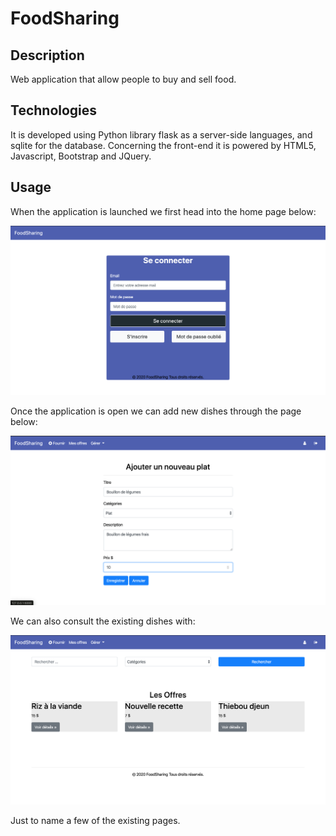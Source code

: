 # FoodSharing

## Description
Web application that allow people to buy and sell food.

## Technologies

It is developed using Python library flask as a 
server-side languages, and sqlite for the database.
Concerning the front-end it is powered by HTML5,
Javascript, Bootstrap and JQuery.

## Usage

When the application is launched we first head into the home page below:

![Home Page](https://github.com/cheikhodjigo/FoodSharing/blob/master/static/img/Screen%20Shot%20Home%20Page.png)

Once the application is open we can add new dishes through the page below:

![Adding Page](https://github.com/cheikhodjigo/FoodSharing/blob/master/static/img/Screen%20Shot%20Add%20Food.png)

We can also consult the existing dishes with:

![Consulting Page](https://github.com/cheikhodjigo/FoodSharing/blob/master/static/img/Screen%20Shot%20Offers.png)


Just to name a few of the existing pages.
